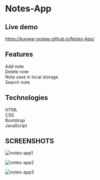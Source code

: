 # Notes-App

## Live demo
https://kunwar-pratap.github.io/Notes-App/

## Features 
Add note<br>
Delete note<br>
Note save in local storage<br>
Search note<br>

## Technologies
HTML<br>
CSS<br>
Bootstrap<br>
JavaScript<br>

## SCREENSHOTS

![notes-app1](https://github.com/Kunwar-Pratap/Notes-App/assets/104005034/747b2ec4-c190-4237-a71a-dd18842c565a)

![notes-app2](https://github.com/Kunwar-Pratap/Notes-App/assets/104005034/67ef0e30-f0f5-409d-800a-4723150ab2d5)

![notes-app3](https://github.com/Kunwar-Pratap/Notes-App/assets/104005034/769acb70-28e3-44de-ae26-4a980a2b2231)
